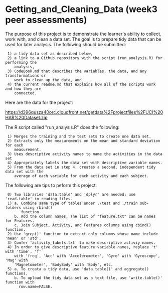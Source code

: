 # Getting_and_Cleaning_Data (week3 peer assessments)

The purpose of this project is to demonstrate the learner's ability to collect, work with, 
and clean a data set. The goal is to prepare tidy data that can be used for later analysis. 
The following should be submitted: 

     1) a tidy data set as described below,
     2) a link to a Github repository with the script (run_analysis.R) for performing the 
        analysis,
     3) CodeBook.md that describes the variables, the data, and any transformations or 
        work to clean up the data, and
     4) the current readme.md that explains how all of the scripts work and how they are 
        connected. 

Here are the data for the project:

  https://d396qusza40orc.cloudfront.net/getdata%2Fprojectfiles%2FUCI%20HAR%20Dataset.zip

The R script called "run_analysis.R" does the following:

     1) Merges the training and the test sets to create one data set.
     2) Extracts only the measurements on the mean and standard deviation for each 
        measurement.
     3) Uses descriptive activity names to name the activities in the data set
     4) Appropriately labels the data set with descriptive variable names.
     5) From the data set in step 4, creates a second, independent tidy data set with the 
        average of each variable for each activity and each subject.

The following are tips to peform this project:

     0) Two libraries 'data.table' and 'dplyr' are needed; use 'read.table' in reading files.
     1) a. Combine same type of tables under ./test and ./train sub-folders using rbind() 
           function.
        b. Add the column names. The list of "feature.txt" can be names for Features.
        c. Join Subject, Activity, and Features columns using cbind() function.
     2) Use 'grep()' function to extract only columns whose name include 'mean' or 'std'.
     3) Confer 'activity_labels.txt' to make descriptive activiy names.
     4) In order to give descriptive feature variable names, replace 't' with 'time', 'f' 
        with 'freq', 'Acc' with 'Accelerometer', 'Gyro' with 'Gyroscope', 'Mag' with  
        'Magnetometer', 'BodyBody' with 'Body', etc.
     5) a. To creata a tidy data, use 'data.table()' and aggregate() functions.
        b. To upload the tidy data set as a text file, use 'write.table()' function with 
          row.name=FALSE.
